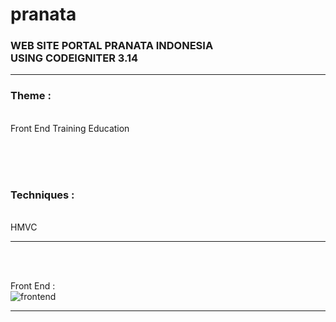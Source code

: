 # pranata

<h3>WEB SITE PORTAL PRANATA INDONESIA<br> USING CODEIGNITER 3.14</h3>
<hr>


<h3>Theme : </h3><br>
Front End
Training Education

<br><br><br>
<h3>Techniques : </h3><br>
HMVC
<hr><br><br>

Front End : <br>
![frontend](https://cloud.githubusercontent.com/assets/13658670/25056722/e8dd4334-2194-11e7-85d1-367a5bd510c7.jpg)

<hr>
